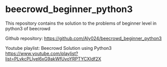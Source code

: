 # beecrowd_beginner_python3
This repository contains the solution to the problems of beginner level in python3 of beecrowd

Github repository: https://github.com/Aly024/beecrowd_beginner_python3 

Youtube playlist: Beecrowd Solution using Python3 https://www.youtube.com/playlist?list=PLvkcPLlyel6xG9akWfUvoYRPTYCXIdf2X
